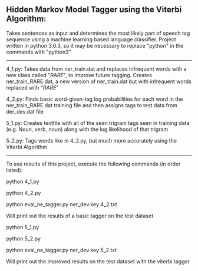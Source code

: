 Hidden Markov Model Tagger using the Viterbi Algorithm:
------------------------------------------------------

Takes sentences as input and determines the most likely part of speech tag sequence using a machine learning based language classifier. Project written in python 3.6.3, so it may be necessary to replace "python" in the commands with "python3"

------------------------------

4_1.py: Takes data from ner_train.dat and replaces infrequent words with a new class called "_RARE_", to improve future tagging. Creates ner_train_RARE.dat, a new version of ner_train.dat but with infrequent words replaced with "_RARE_"

4_2.py: Finds basic word-given-tag log probabilities for each word in the ner_train_RARE.dat training file and then assigns tags to test data from der_dev.dat file

5_1.py: Creates textfile with all of the seen trigram tags seen in training data (e.g. Noun, verb, noun) along with the log likelihood of that trigram

5_2.py: Tags words like in 4_2.py, but much more accurately using the Viterbi Algorithm

-----------------------------

To see results of this project, execute the following commands (in order listed):

python 4_1.py

python 4_2.py

python eval_ne_tagger.py ner_dev.key 4_2.txt
      
   Will print out the results of a basic tagger on the test dataset
      
python 5_1.py

python 5_2.py

python eval_ne_tagger.py ner_dev.key 5_2.txt
      
   Will print out the improved results on the test dataset with the viterbi tagger


